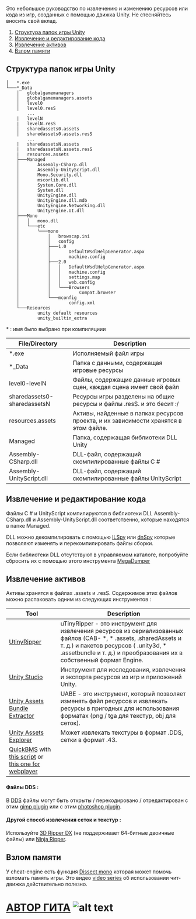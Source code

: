 Это небольшое руководство по извлечению и изменению ресурсов или кода из игр, созданных с помощью движка Unity. Не стесняйтесь вносить свой вклад.

1. [Структура папок игры Unity](#Структура-папок-игры-Unity)
2. [Извлечение и редактирование кода](#Извлечение-и-редактирование-кода)
3. [Извлечение активов](#Извлечение-активов)
4. [Взлом памяти](#Взлом-памяти)

## Структура папок игры Unity

```
│   *.exe
└───*_Data
    │   globalgamemanagers
    │   globalgamemanagers.assets
    │   level0
    │   level0.resS
        ...
    |   levelN
    |   levelN.resS
    │   sharedassets0.assets
    │   sharedassets0.assets.resS
        ...
    |   sharedassetsN.assets
    |   sharedassetsN.assets.resS
    |   resources.assets
    ├───Managed
    │       Assembly-CSharp.dll
    │       Assembly-UnityScript.dll
    │       Mono.Security.dll
    │       mscorlib.dll
    │       System.Core.dll
    │       System.dll
    │       UnityEngine.dll
    │       UnityEngine.dll.mdb
    │       UnityEngine.Networking.dll
    │       UnityEngine.UI.dll
    ├───Mono
    │   │   mono.dll
    │   └───etc
    │       └───mono
    │           │   browscap.ini
    │           │   config
    │           ├───1.0
    │           │       DefaultWsdlHelpGenerator.aspx
    │           │       machine.config
    │           ├───2.0
    │           │   │   DefaultWsdlHelpGenerator.aspx
    │           │   │   machine.config
    │           │   │   settings.map
    │           │   │   web.config
    │           │   └───Browsers
    │           │           Compat.browser
    │           └───mconfig
    │                   config.xml
    └───Resources
            unity default resources
            unity_builtin_extra
```

\* : имя было выбрано при компиляциии

File/Directory | Description
--- | ---
*.exe | Исполняемый файл игры
*_Data | Папка с данными, содержащая игровые ресурсы
level0-levelN | Файлы, содержащие данные игровых сцен, каждая сцена имеет свой файл
sharedassets0-sharedassetsN | Ресурсы игры разделены на общие ресурсы и файлы .resS. и это бесит :/
resources.assets | Активы, найденные в папках ресурсов проекта, и их зависимости хранятся в этом файле.
Managed | Папка, содержащая библиотеки DLL Unity
Assembly-CSharp.dll | DLL-файл, содержащий скомпилированные файлы C #
Assembly-UnityScript.dll | DLL-файл, содержащий скомпилированные файлы UnityScript

## Извлечение и редактирование кода

Файлы C # и UnityScript компилируются в библиотеки DLL Assembly-CSharp.dll и Assembly-UnityScript.dll соответственно, которые находятся в папке Managed.

DLL можно декомпилировать с помощью [ILSpy](http://ilspy.net/) или [dnSpy](https://github.com/0xd4d/dnSpy) которые позволяют изменять и перекомпилировать файлы сборки.

Если библиотеки DLL отсутствуют в управляемом каталоге, попробуйте сбросить их с помощью этого инструмента [MegaDumper](https://github.com/CodeCracker-Tools/MegaDumper)

## Извлечение активов

Активы хранятся в файлах .assets и .resS. Содержимое этих файлов можно распаковать одним из следующих инструментов :

Tool | Description
--- | ---
[UtinyRipper](https://github.com/mafaca/UtinyRipper) | uTinyRipper - это инструмент для извлечения ресурсов из сериализованных файлов (CAB- *, * .assets, .sharedAssets и т. д.) и пакетов ресурсов ( .unity3d, * .assetbundle и т. д.) и преобразования их в собственный формат Engine.
[Unity Studio](https://github.com/RaduMC/UnityStudio) | Инструмент для исследования, извлечения и экспорта ресурсов из игр и приложений Unity.
[Unity Assets Bundle Extractor](https://7daystodie.com/forums/showthread.php?22675-Unity-Assets-Bundle-Extractor) | UABE - это инструмент, который позволяет изменять файл ресурсов и извлекать ресурсы в пригодных для использования форматах (png / tga для текстур, obj для сеток).
[Unity Assets Explorer](http://zenhax.com/viewtopic.php?f=9&t=36) | Может извлекать текстуры в формат .DDS, сетки в формат .43.
[QuickBMS](http://aluigi.altervista.org/quickbms.htm) with [this script](http://aluigi.altervista.org/bms/unity.bms) or [this one for webplayer](http://aluigi.org/papers/bms/unity3d_webplayer.bms) |

#### Файлы DDS :

В [DDS](https://en.wikipedia.org/wiki/DirectDraw_Surface) файлы могут быть открыты / перекодировано / отредактирован с этим [gimp plugin](http://registry.gimp.org/node/70) или с этим [photoshop plugin](https://developer.nvidia.com/nvidia-texture-tools-adobe-photoshop).

#### Другой способ извлечения сеток и текстур :

Используйте [3D Ripper DX](http://www.deep-shadows.com/hax/3DRipperDX.htm) (не поддерживает 64-битные двоичные файлы) или [Ninja Ripper](http://cgig.ru/en/2012/10/ho-to-use-ninja-ripper/).

## Взлом памяти

У cheat-engine есть функция [Dissect mono](https://wiki.cheatengine.org/index.php?title=Mono) которая может помочь взломать память игры. Это видео [video series](https://www.youtube.com/playlist?list=PLNffuWEygffbue0tvx7IusDmfAthqmgS7) об использовании чит-движка действительно полезно.


# [АВТОР ГИТА](https://vk.com/dobrov.sergey) ![alt text](https://sun9-39.userapi.com/c858124/v858124980/21a91f/OD1WAGT1LEs.jpg)
